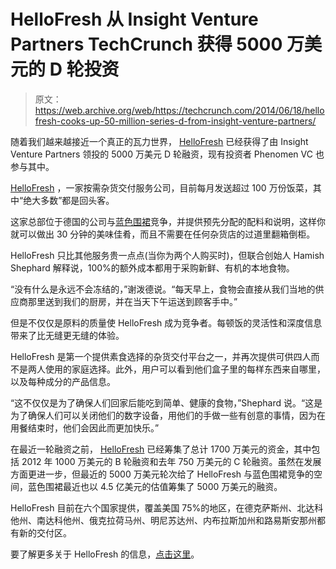 # HelloFresh 从 Insight Venture Partners TechCrunch 获得 5000 万美元的 D 轮投资

> 原文：<https://web.archive.org/web/https://techcrunch.com/2014/06/18/hellofresh-cooks-up-50-million-series-d-from-insight-venture-partners/>

随着我们越来越接近一个真正的瓦力世界， [HelloFresh](https://web.archive.org/web/20221005212241/https://beta.techcrunch.com/tag/hellofresh/) 已经获得了由 Insight Venture Partners 领投的 5000 万美元 D 轮融资，现有投资者 Phenomen VC 也参与其中。

[HelloFresh](https://web.archive.org/web/20221005212241/https://beta.techcrunch.com/tag/hellofresh/) ，一家按需杂货交付服务公司，目前每月发送超过 100 万份饭菜，其中“绝大多数”都是回头客。

这家总部位于德国的公司与[蓝色围裙](https://web.archive.org/web/20221005212241/https://beta.techcrunch.com/tag/blue-apron/)竞争，并提供预先分配的配料和说明，这样你就可以做出 30 分钟的美味佳肴，而且不需要在任何杂货店的过道里翻箱倒柜。

HelloFresh 只比其他服务贵一点点(当你为两个人购买时)，但联合创始人 Hamish Shephard 解释说，100%的额外成本都用于采购新鲜、有机的本地食物。

“没有什么是永远不会冻结的，”谢泼德说。“每天早上，食物会直接从我们当地的供应商那里送到我们的厨房，并在当天下午运送到顾客手中。”

但是不仅仅是原料的质量使 HelloFresh 成为竞争者。每顿饭的灵活性和深度信息带来了比无缝更无缝的体验。

HelloFresh 是第一个提供素食选择的杂货交付平台之一，并再次提供可供四人而不是两人使用的家庭选择。此外，用户可以看到他们盒子里的每样东西来自哪里，以及每种成分的产品信息。

“这不仅仅是为了确保人们回家后能吃到简单、健康的食物，”Shephard 说。“这是为了确保人们可以关闭他们的数字设备，用他们的手做一些有创意的事情，因为在用餐结束时，他们会因此而更加快乐。”

在最近一轮融资之前， [HelloFresh](https://web.archive.org/web/20221005212241/http://www.crunchbase.com/organization/hellofresh) 已经筹集了总计 1700 万美元的资金，其中包括 2012 年 1000 万美元的 B 轮融资和去年 750 万美元的 C 轮融资。虽然在发展方面更进一步，但最近的 5000 万美元轮次给了 HelloFresh 与蓝色围裙竞争的空间，蓝色围裙最近也以 4.5 亿美元的估值筹集了 5000 万美元的融资。

HelloFresh 目前在六个国家提供，覆盖美国 75%的地区，在德克萨斯州、北达科他州、南达科他州、俄克拉荷马州、明尼苏达州、内布拉斯加州和路易斯安那州都有新的交付区。

要了解更多关于 HelloFresh 的信息，[点击这里](https://web.archive.org/web/20221005212241/http://www.hellofresh.com/?wt_sb=13292458487_40794318047&wt_skb=13292458487_hellofresh&gclid=CKfVq7q4g78CFTJn7AodYE0Acw)。